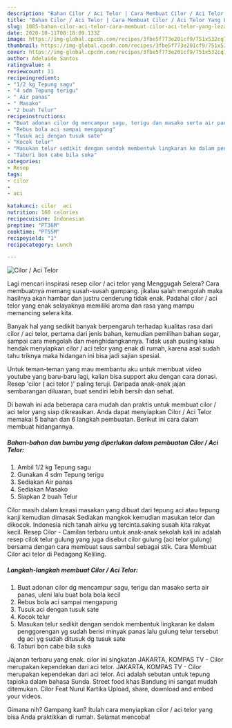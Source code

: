 ```yaml
---
description: "Bahan Cilor / Aci Telor | Cara Membuat Cilor / Aci Telor Yang Lezat Sekali"
title: "Bahan Cilor / Aci Telor | Cara Membuat Cilor / Aci Telor Yang Lezat Sekali"
slug: 1085-bahan-cilor-aci-telor-cara-membuat-cilor-aci-telor-yang-lezat-sekali
date: 2020-10-11T08:18:09.133Z
image: https://img-global.cpcdn.com/recipes/3fbe5f773e201cf9/751x532cq70/cilor-aci-telor-foto-resep-utama.jpg
thumbnail: https://img-global.cpcdn.com/recipes/3fbe5f773e201cf9/751x532cq70/cilor-aci-telor-foto-resep-utama.jpg
cover: https://img-global.cpcdn.com/recipes/3fbe5f773e201cf9/751x532cq70/cilor-aci-telor-foto-resep-utama.jpg
author: Adelaide Santos
ratingvalue: 4
reviewcount: 11
recipeingredient:
- "1/2 kg Tepung sagu"
- "4 sdm Tepung terigu"
- " Air panas"
- " Masako"
- "2 buah Telur"
recipeinstructions:
- "Buat adonan cilor dg mencampur sagu, terigu dan masako serta air panas, uleni lalu buat bola bola kecil"
- "Rebus bola aci sampai mengapung"
- "Tusuk aci dengan tusuk sate"
- "Kocok telur"
- "Masukan telur sedikit dengan sendok membentuk lingkaran ke dalam penggorengan yg sudah berisi minyak panas lalu gulung telur tersebut dg aci yg sudah ditusuk dg tusuk sate"
- "Taburi bon cabe bila suka"
categories:
- Resep
tags:
- cilor
- 
- aci

katakunci: cilor  aci 
nutrition: 160 calories
recipecuisine: Indonesian
preptime: "PT36M"
cooktime: "PT55M"
recipeyield: "1"
recipecategory: Lunch

---
```



![Cilor / Aci Telor](https://img-global.cpcdn.com/recipes/3fbe5f773e201cf9/751x532cq70/cilor-aci-telor-foto-resep-utama.jpg)

Lagi mencari inspirasi resep cilor / aci telor yang Menggugah Selera? Cara membuatnya memang susah-susah gampang. jikalau salah mengolah maka hasilnya akan hambar dan justru cenderung tidak enak. Padahal cilor / aci telor yang enak selayaknya memiliki aroma dan rasa yang mampu memancing selera kita.

Banyak hal yang sedikit banyak berpengaruh terhadap kualitas rasa dari cilor / aci telor, pertama dari jenis bahan, kemudian pemilihan bahan segar, sampai cara mengolah dan menghidangkannya. Tidak usah pusing kalau hendak menyiapkan cilor / aci telor yang enak di rumah, karena asal sudah tahu triknya maka hidangan ini bisa jadi sajian spesial.

Untuk teman-teman yang mau membantu aku untuk membuat video youtube yang baru-baru lagi, kalian bisa support aku dengan cara donasi. Resep &#39;cilor ( aci telor )&#39; paling teruji. Daripada anak-anak jajan sembarangan diluaran, buat sendiri lebih bersih dan sehat.


Di bawah ini ada beberapa cara mudah dan praktis untuk membuat cilor / aci telor yang siap dikreasikan. Anda dapat menyiapkan Cilor / Aci Telor memakai 5 bahan dan 6 langkah pembuatan. Berikut ini cara dalam membuat hidangannya.

<!--inarticleads1-->

##### Bahan-bahan dan bumbu yang diperlukan dalam pembuatan Cilor / Aci Telor:

1. Ambil 1/2 kg Tepung sagu
1. Gunakan 4 sdm Tepung terigu
1. Sediakan  Air panas
1. Sediakan  Masako
1. Siapkan 2 buah Telur


Cilor masih dalam kreasi masakan yang dibuat dari tepung aci atau tepung kanji kemudian dimasak Sediakan mangkok kemudian masukan telor dan dikocok. Indonesia nich tanah airku yg tercinta.saking susah kita rakyat kecil. Resep Cilor - Camilan terbaru untuk anak-anak sekolah kali ini adalah resep cilok telur gulung yang juga disebut cilor gulung (aci telor gulung) bersama dengan cara membuat saus sambal sebagai stik. Cara Membuat Cilor aci telor di Pedagang Keliling. 

<!--inarticleads2-->

##### Langkah-langkah membuat Cilor / Aci Telor:

1. Buat adonan cilor dg mencampur sagu, terigu dan masako serta air panas, uleni lalu buat bola bola kecil
1. Rebus bola aci sampai mengapung
1. Tusuk aci dengan tusuk sate
1. Kocok telur
1. Masukan telur sedikit dengan sendok membentuk lingkaran ke dalam penggorengan yg sudah berisi minyak panas lalu gulung telur tersebut dg aci yg sudah ditusuk dg tusuk sate
1. Taburi bon cabe bila suka


Jajanan terbaru yang enak. cilor ini singkatan JAKARTA, KOMPAS TV - Cilor merupakan kependekan dari aci telor. JAKARTA, KOMPAS TV - Cilor merupakan kependekan dari aci telor. Aci adalah sebutan untuk tepung tapioka dalam bahasa Sunda. Street food khas Bandung ini sangat mudah ditemukan. Cilor Feat Nurul Kartika Upload, share, download and embed your videos. 

Gimana nih? Gampang kan? Itulah cara menyiapkan cilor / aci telor yang bisa Anda praktikkan di rumah. Selamat mencoba!
